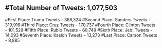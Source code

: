 #Total Number of Tweets: 1,077,503 
---
#First Place: Trump Tweets - 388,324
#Second Place: Sanders Tweets - 319,916
#Third Place: Cruz Tweets - 170,737
#Fourth Place: Clinton Tweets - 101,529
#Fifth Place: Rubio Tweets - 60,748
#Sixth Place: Jeb! Tweets - 14,093
#Seventh Place: Kasich Tweets - 13,273
#Last Place: Carson Tweets - 8,885
